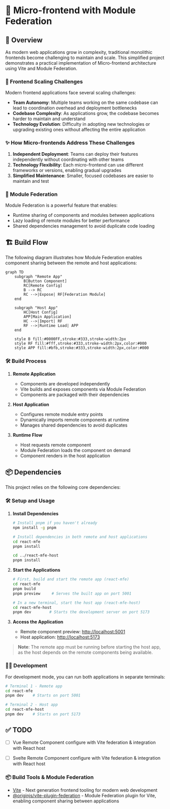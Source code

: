 # 🔗 Micro-frontend with Module Federation

## 📖 Overview

As modern web applications grow in complexity, traditional monolithic frontends become challenging to maintain and scale. This simplified project demonstrates a practical implementation of Micro-frontend architecture using Vite and Module Federation.

### 🚧 Frontend Scaling Challenges

Modern frontend applications face several scaling challenges:

- **Team Autonomy**: Multiple teams working on the same codebase can lead to coordination overhead and deployment bottlenecks
- **Codebase Complexity**: As applications grow, the codebase becomes harder to maintain and understand
- **Technology Evolution**: Difficulty in adopting new technologies or upgrading existing ones without affecting the entire application

### ✨ How Micro-frontends Address These Challenges

1. **Independent Deployment**: Teams can deploy their features independently without coordinating with other teams
2. **Technology Flexibility**: Each micro-frontend can use different frameworks or versions, enabling gradual upgrades
3. **Simplified Maintenance**: Smaller, focused codebases are easier to maintain and test

### 🔌 Module Federation

Module Federation is a powerful feature that enables:

- Runtime sharing of components and modules between applications
- Lazy loading of remote modules for better performance
- Shared dependencies management to avoid duplicate code loading

## 🏗️ Build Flow

The following diagram illustrates how Module Federation enables component sharing between the remote and host applications:

```mermaid
graph TD
    subgraph "Remote App"
        B[Button Component]
        RC[Remote Config]
        B --> RC
        RC -->|Expose| RF[Federation Module]
    end

    subgraph "Host App"
        HC[Host Config]
        APP[Main Application]
        HC -->|Import| RF
        RF -->|Runtime Load| APP
    end

    style B fill:#0000FF,stroke:#333,stroke-width:2px
    style RF fill:#fff,stroke:#333,stroke-width:2px,color:#000
    style APP fill:#bfb,stroke:#333,stroke-width:2px,color:#000
```

### 🛠️ Build Process

1. **Remote Application**

   - Components are developed independently
   - Vite builds and exposes components via Module Federation
   - Components are packaged with their dependencies

2. **Host Application**

   - Configures remote module entry points
   - Dynamically imports remote components at runtime
   - Manages shared dependencies to avoid duplicates

3. **Runtime Flow**
   - Host requests remote component
   - Module Federation loads the component on demand
   - Component renders in the host application

## 📦 Dependencies

This project relies on the following core dependencies:

### 🛠️ Setup and Usage

1. **Install Dependencies**

   ```bash
   # Install pnpm if you haven't already
   npm install -g pnpm

   # Install dependencies in both remote and host applications
   cd react-mfe
   pnpm install

   cd ../react-mfe-host
   pnpm install
   ```

2. **Start the Applications**

   ```bash
   # First, build and start the remote app (react-mfe)
   cd react-mfe
   pnpm build
   pnpm preview     # Serves the built app on port 5001

   # In a new terminal, start the host app (react-mfe-host)
   cd react-mfe-host
   pnpm dev        # Starts the development server on port 5173
   ```

3. **Access the Application**
   - Remote component preview: [http://localhost:5001](http://localhost:5001)
   - Host application: [http://localhost:5173](http://localhost:5173)

> **Note**: The remote app must be running before starting the host app, as the host depends on the remote components being available.

### 👩‍💻 Development

For development mode, you can run both applications in separate terminals:

```bash
# Terminal 1 - Remote app
cd react-mfe
pnpm dev    # Starts on port 5001

# Terminal 2 - Host app
cd react-mfe-host
pnpm dev    # Starts on port 5173
```


## ✅ TODO

- [ ] Vue Remote Component configure with Vite federation & integration with React host
- [ ] Svelte Remote Component configure with Vite federation & integration with React host



### 📦 Build Tools & Module Federation

- [Vite](https://vitejs.dev/) - Next generation frontend tooling for modern web development
- [@originjs/vite-plugin-federation](https://github.com/originjs/vite-plugin-federation) - Module Federation plugin for Vite, enabling component sharing between applications
